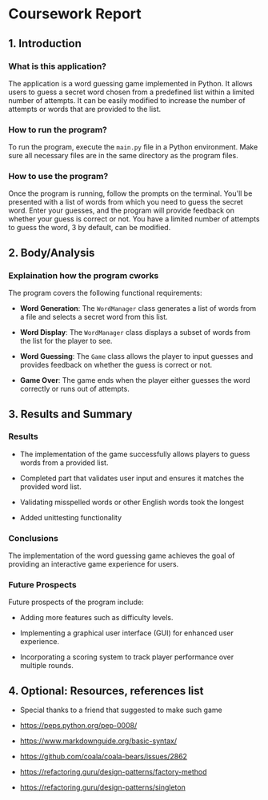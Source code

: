 #   Coursework Report

## 1. Introduction

###  What is this application?

The application is a word guessing game implemented in Python. It allows users to guess a secret word chosen from a predefined list within a limited number of attempts. It can be easily modified to increase the number of attempts or words that are provided to the list.

###  How to run the program?

To run the program, execute the `main.py` file in a Python environment. Make sure all necessary files are in the same directory as the program files.

###  How to use the program?

Once the program is running, follow the prompts on the terminal. You'll be presented with a list of words from which you need to guess the secret word. Enter your guesses, and the program will provide feedback on whether your guess is correct or not. You have a limited number of attempts to guess the word, 3 by default, can be modified.

## 2. Body/Analysis

###  Explaination how the program cworks

The program covers the following functional requirements:

-   **Word Generation**: The `WordManager` class generates a list of words from a file and selects a secret word from this list.

-   **Word Display**: The `WordManager` class displays a subset of words from the list for the player to see.

-   **Word Guessing**: The `Game` class allows the player to input guesses and provides feedback on whether the guess is correct or not.

-   **Game Over**: The game ends when the player either guesses the word correctly or runs out of attempts.

## 3. Results and Summary

###  Results

-   The implementation of the game successfully allows players to guess words from a provided list.
-  Completed part that validates user input and ensures it matches the provided word list.
    
-   Validating misspelled words or other English words took the longest

-   Added unittesting functionality

###  Conclusions

The implementation of the word guessing game achieves the goal of providing an interactive game experience for users. 

###  Future Prospects

Future prospects of the program include:

-   Adding more features such as difficulty levels.
    
-   Implementing a graphical user interface (GUI) for enhanced user experience.
    
-   Incorporating a scoring system to track player performance over multiple rounds.


## 4. Optional: Resources, references list

-  Special thanks to a friend that suggested to make such game   

-  https://peps.python.org/pep-0008/

-  https://www.markdownguide.org/basic-syntax/

-  https://github.com/coala/coala-bears/issues/2862

- https://refactoring.guru/design-patterns/factory-method

- https://refactoring.guru/design-patterns/singleton
